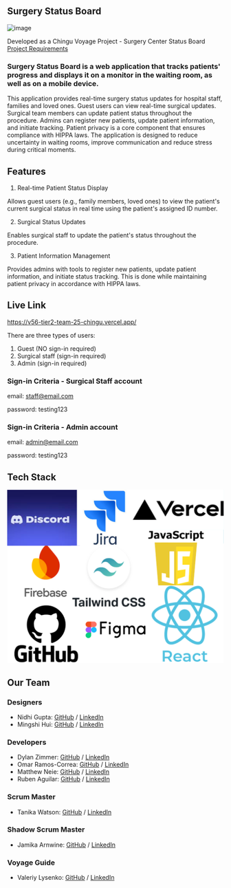 ## Surgery Status Board
<img width="1887" height="983" alt="image" src="https://github.com/user-attachments/assets/a9b592bc-61dc-492b-b26e-30be1e45e35a" />

Developed as a Chingu Voyage Project - Surgery Center Status Board [Project Requirements](https://github.com/chingu-voyages/voyage-project-surgerystatus)

### Surgery Status Board is a web application that tracks patients' progress and displays it on a monitor in the waiting room, as well as on a mobile device.

This application provides real-time surgery status updates for hospital staff, families and loved ones. Guest users can view real-time surgical updates. Surgical team members can update patient status throughout the procedure. Admins can register new patients, update patient information, and initiate tracking. Patient privacy is a core component that ensures compliance with HIPPA laws. The application is designed to reduce uncertainty in waiting rooms, improve communication and reduce stress during critical moments.


## Features

1. Real-time Patient Status Display

Allows guest users (e.g., family members, loved ones) to view the patient's current surgical status in real time using the patient's assigned ID number.

2. Surgical Status Updates

Enables surgical staff to update the patient's status throughout the procedure.

3. Patient Information Management

Provides admins with tools to register new patients, update patient information, and initiate status tracking. This is done while maintaining patient privacy in accordance with HIPPA laws.

## Live Link

https://v56-tier2-team-25-chingu.vercel.app/

There are three types of users:

1. Guest (NO sign-in required)
2. Surgical staff (sign-in required)
3. Admin (sign-in required)

### Sign-in Criteria - Surgical Staff account

email: staff@email.com

password: testing123



### Sign-in Criteria - Admin account
email: admin@email.com

password: testing123

## Tech Stack
![screenshot of canva image of tech stack.](https://github.com/chingu-voyages/V56-tier2-team-25/blob/dev/Tech%20Stack.png)





## Our Team


### Designers
- Nidhi Gupta: [GitHub](https://github.com/Nidh12) / [LinkedIn](https://linkedin.com/in/nidhi-gupta-46423b24/)
- Mingshi Hui: [GitHub](https://github.com/mingshi0821) / [LinkedIn](https://www.linkedin.com/in/mingshi-hui/)

### Developers
- Dylan Zimmer: [GitHub](https://github.com/DylanZimmer) / [LinkedIn](https://www.linkedin.com/in/dylanzimmereads/)
- Omar Ramos-Correa: [GitHub](https://github.com/oramos-correa) / [LinkedIn](https://www.linkedin.com/in/omar-ramos-correa-80a852229)
- Matthew Neie: [GitHub](https://github.com/MatthewNeie) / [LinkedIn](https://linkedin.com/in/matthew-neie)
- Ruben Aguilar: [GitHub](https://github.com/rubenaguilardev) / [LinkedIn](https://www.linkedin.com/in/rubenaguilar-/)

### Scrum Master
- Tanika Watson: [GitHub](https://github.com/twatson07017) / [LinkedIn](https://www.linkedin.com/in/tanika-watson/)

### Shadow Scrum Master
- Jamika Arnwine: [GitHub](https://github.com/msjaydee) / [LinkedIn](https://linkedin.com/in/jamika-arnwine/)

### Voyage Guide
- Valeriy Lysenko: [GitHub](https://github.com/Valeriusdev) / [LinkedIn](https://www.linkedin.com/in/valeriylysenko/)
